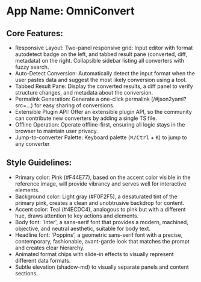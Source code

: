 # **App Name**: OmniConvert

## Core Features:

- Responsive Layout: Two-panel responsive grid: Input editor with format autodetect badge on the left, and tabbed result pane (converted, diff, metadata) on the right. Collapsible sidebar listing all converters with fuzzy search.
- Auto-Detect Conversion: Automatically detect the input format when the user pastes data and suggest the most likely conversion using a tool.
- Tabbed Result Pane: Display the converted results, a diff panel to verify structure changes, and metadata about the conversion.
- Permalink Generation: Generate a one-click permalink (/#json2yaml?src=...) for easy sharing of conversions.
- Extensible Plugin API: Offer an extensible plugin API, so the community can contribute new converters by adding a single TS file.
- Offline Operation: Operate offline-first, ensuring all logic stays in the browser to maintain user privacy.
- Jump-to-converter Palette: Keyboard palette (<kbd>⌘/Ctrl</kbd> + <kbd>K</kbd>) to jump to any converter

## Style Guidelines:

- Primary color: Pink (#F44E77), based on the accent color visible in the reference image, will provide vibrancy and serves well for interactive elements.
- Background color: Light gray (#F0F2F5), a desaturated tint of the primary pink, creates a clean and unobtrusive backdrop for content.
- Accent color: Teal (#4ECDC4), analogous to pink but with a different hue, draws attention to key actions and elements.
- Body font: 'Inter', a sans-serif font that provides a modern, machined, objective, and neutral aesthetic, suitable for body text.
- Headline font: 'Poppins', a geometric sans-serif font with a precise, contemporary, fashionable, avant-garde look that matches the prompt and creates clear hierarchy.
- Animated format chips with slide-in effects to visually represent different data formats.
- Subtle elevation (shadow-md) to visually separate panels and content sections.